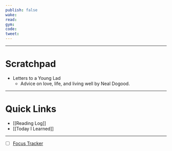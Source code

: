 ```yaml
---
publish: false
wake:
read:
gym:
code:
tweet:
---
```

***
# Scratchpad
- Letters to a Young Lad
	- Advice on love, life, and living well by Neal Dogood. 



---
# Quick Links
- [[Reading Log]]
- [[Today I Learned]]
***
- [ ] [Focus Tracker](https://docs.google.com/spreadsheets/d/18ZL9CSRxE2z7pTKcaPGe3749GMO9Ov2UjVsRMQqShBk/edit#gid=696776801)